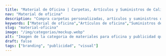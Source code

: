 ```yaml
---
title: "Material de Oficina | Carpetas, Artículos y Suministros de Calidad"
nav: "Material de oficina"
description: "Compra carpetas personalizadas, artículos y suministros de oficina con la mejor calidad. Descubre nuestra papelería profesional para empresas. ¡Consulta ahora!"
keywords: ["Material de oficina","Artículos de oficina","Suministros de oficina","Papeleria de oficina"]
slug: "material-oficina"
image: "/img/categorias/mockup.webp"
alt: "Imagen de la categoria de materiales para oficina y publicidad que fabrica Repro Disseny"
draft: false
tags: ["branding", "publicidad", "visual"]
---
```


<CategoryHeader :title="title" :image="image" :link="slug"/>
